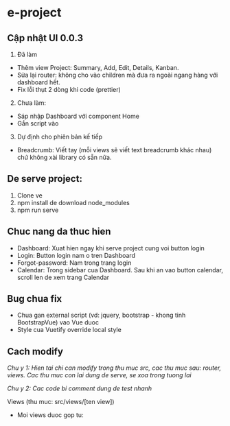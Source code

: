 # e-project

## Cập nhật UI 0.0.3

1. Đã làm

- Thêm view Project: Summary, Add, Edit, Details, Kanban.
- Sửa lại router: không cho vào children mà đưa ra ngoài ngang hàng với dashboard hết.
- Fix lỗi thụt 2 dòng khi code (prettier)

2. Chưa làm: 

- Sáp nhập Dashboard với component Home
- Gắn script vào

3. Dự định cho phiên bản kế tiếp

- Breadcrumb: Viết tay (mỗi views sẽ viết text breadcrumb khác nhau) chứ không xài library có sẵn nữa.

## De serve project:
1. Clone ve
2. npm install de download node_modules
3. npm run serve


## Chuc nang da thuc hien

- Dashboard: Xuat hien ngay khi serve project cung voi button login
- Login: Button login nam o tren Dashboard
- Forgot-password: Nam trong trang login
- Calendar: Trong sidebar cua Dashboard. Sau khi an vao button calendar, scroll len de xem trang
  Calendar

## Bug chua fix

- Chua gan external script (vd: jquery, bootstrap - khong tinh BootstrapVue) vao Vue duoc
- Style cua Vuetify override local style

## Cach modify

*Chu y 1: Hien tai chi can modify trong thu muc src, cac thu muc sau: router, views. Cac thu muc con lai dung de serve, se xoa trong tuong lai*

*Chu y 2: Cac code bi comment dung de test nhanh*

Views (thu muc: src/views/[ten view])
- Moi views duoc gop tu: <template> [ten view].html; <script> main.js; <style> main.css
- File main.js import external scripts cua AdminLTE (dang bi bug)
- File main.css import external styles cua AdminLTE.
  
<!-- end of the list -->
  
Router (thu muc: src/router/index.js)
  
<!-- end of the list -->

Link github AdminLTE: https://github.com/ColorlibHQ/AdminLTE
  
---

## Project start custom

```
npm start
```

## Project setup

```
npm install
```

### Compiles and hot-reloads for development

```
npm run serve
```

### Compiles and minifies for production

```
npm run build
```

### Lints and fixes files

```
npm run lint
```

### Customize configuration

See [Configuration Reference](https://cli.vuejs.org/config/).
